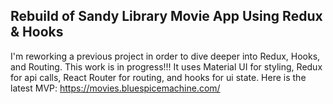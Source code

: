 ## Rebuild of Sandy Library Movie App Using Redux & Hooks
I'm reworking a previous project in order to dive deeper into Redux, Hooks, and Routing. This work is in progress!!! It uses Material UI for styling, Redux for api calls, React Router for routing, and hooks for ui state.
Here is the latest MVP: https://movies.bluespicemachine.com/
